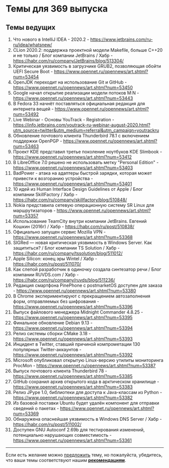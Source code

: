 # Темы для 369 выпуска

## Темы ведущих

1. Что нового в IntelliJ IDEA - 2020.2 - https://www.jetbrains.com/ru-ru/idea/whatsnew/
1. CLion 2020.2: поддержка проектной модели Makefile, больше C++20 и не только / Блог компании JetBrains / Хабр - https://habr.com/ru/company/JetBrains/blog/513304/
1. Критическая уязвимость в загрузчике GRUB2, позволяющая обойти UEFI Secure Boot - https://www.opennet.ru/opennews/art.shtml?num=53454
1. OpenJDK переходит на использование Git и GitHub - https://www.opennet.ru/opennews/art.shtml?num=53450
1. Google начал открытие реализации модели потоков M:N - https://www.opennet.ru/opennews/art.shtml?num=53443
1. В Fedora 33 начнёт поставляться официальная редакция для интернета вещей - https://www.opennet.ru/opennews/art.shtml?num=53492
1. Live Webinar - Основы YouTrack - Registration - https://info.jetbrains.com/youtrack-ru-webinar-august-2020.html?utm_source=twitter&utm_medium=referral&utm_campaign=youtrackru
1. Обновление почтового клиента Thunderbird 78.1 с включением поддержки OpenPGP - https://www.opennet.ru/opennews/art.shtml?num=53463
1. Проект KDE представил третье поколение ноутбуков KDE Slimbook - https://www.opennet.ru/opennews/art.shtml?num=53412
1. В LibreOffice 7.0 решено не использовать метку "Personal Edition" - https://www.opennet.ru/opennews/art.shtml?num=53403
1. BadPower - атака на адаптеры быстрой зарядки, которая может привести к возгоранию устройства - https://www.opennet.ru/opennews/art.shtml?num=53401
1. 10 идей из Human Interface Design Guidelines от Apple / Блог компании SkillFactory / Хабр - https://habr.com/ru/company/skillfactory/blog/510848/
1. Nokia представила сетевую операционную систему SR Linux для маршрутизаторов - https://www.opennet.ru/opennews/art.shtml?num=53357
1. Использование TeamCity внутри компании JetBrains. Евгений Кошкин (2016г) / Хабр - https://habr.com/ru/post/510838/
1. Официально запущен сервис Mozilla VPN - https://www.opennet.ru/opennews/art.shtml?num=53368
1. SIGRed — новая критическая уязвимость в Windows Server. Как защититься? / Блог компании TS Solution / Хабр - https://habr.com/ru/company/tssolution/blog/511012/
1. Apple Silicon: конец эры Wintel / Хабр - https://habr.com/ru/post/511070/
1. Как слепой разработчик в одиночку создала синтезатор речи / Блог компании RUVDS.com / Хабр - https://habr.com/ru/company/ruvds/blog/511236/
1. Редакция смартфона PinePhone с postmarketOS доступен для заказа - https://www.opennet.ru/opennews/art.shtml?num=53380
1. В Chrome экспериментируют с прекращением автозаполнения форм, отправляемых без шифрования - https://www.opennet.ru/opennews/art.shtml?num=53396
1. Выпуск файлового менеджера Midnight Commander 4.8.25 - https://www.opennet.ru/opennews/art.shtml?num=53395
1. Финальное обновление Debian 9.13 - https://www.opennet.ru/opennews/art.shtml?num=53394
1. Релиз системы сборки CMake 3.18 - https://www.opennet.ru/opennews/art.shtml?num=53393
1. Инцидент в Twitter, ставший причиной компрометации 130 популярных Twitter-аккаунтов - https://www.opennet.ru/opennews/art.shtml?num=53392
1. Microsoft опубликовал открытую Linux-версию утилиты мониторинга ProcMon - https://www.opennet.ru/opennews/art.shtml?num=53387
1. Выпуск почтового клиента Thunderbird 78 - https://www.opennet.ru/opennews/art.shtml?num=53385
1. GitHub сохранил архив открытого кода в арктическом хранилище - https://www.opennet.ru/opennews/art.shtml?num=53383
1. Релиз JPype 1.0, библиотеки для доступа к Java-классам из Python - https://www.opennet.ru/opennews/art.shtml?num=53382
1. Из базовой поставки Ubuntu будет удалён компонент для отправки сведений о пакетах - https://www.opennet.ru/opennews/art.shtml?num=53369
1. Обнаружена опаснейшая уязвимость в Windows DNS Server / Хабр - https://habr.com/ru/post/511002/
1. Доступен GNU Autoconf 2.69b для тестирования изменений, потенциально нарушающих совместимость - https://www.opennet.ru/opennews/art.shtml?num=53361
 
---

Если есть желание можно [предложить](themes_from_listeners.md) тему, но пожалуйста, убедитесь, что ваши темы соответствуют нашим **[рекомендациям](Recommendations_for_the_proposed_topics.md)**.
